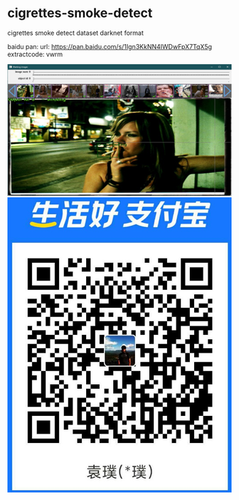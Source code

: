# cigrettes-smoke-detect
cigrettes smoke detect dataset
darknet format 


baidu pan:
url: https://pan.baidu.com/s/1Ign3KkNN4IWDwFpX7TqX5g 
extractcode: vwrm


![image](https://raw.githubusercontent.com/ald2004/cigrettes-smoke-detect/master/Untitled.png)
![image](https://raw.githubusercontent.com/ald2004/cigrettes-smoke-detect/master/alipay.jpg)

